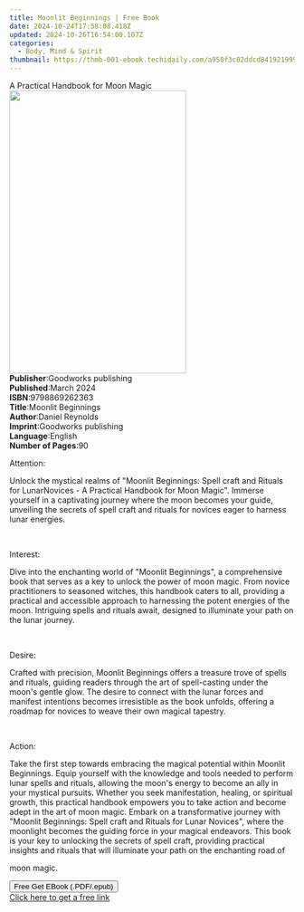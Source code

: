 ```yaml
---
title: Moonlit Beginnings | Free Book
date: 2024-10-24T17:58:08.418Z
updated: 2024-10-26T16:54:00.107Z
categories:
  - Body, Mind & Spirit
thumbnail: https://thmb-001-ebook.techidaily.com/a950f3c02ddcd841921999f734d75fbbd4906116bc7c8410928e0a28f9e9724a.jpg
---
```

<main id="book-container">
  <div class="flex flex-col">
    <div class="book-brief flex-1 py-6 px-4 sm:p-6 md:py-10 md:px-8">
      <!-- brief-->
      <div class="book-brief-main">A Practical Handbook for Moon Magic</div>
    </div>
    <div
      class="book-meta-info flex-1 grid gap-4 col-start-1 col-end-3 row-start-1 sm:mb-6 sm:grid-cols-4 lg:gap-6 lg:col-start-2 lg:row-end-6 lg:row-span-6 lg:mb-0"
    >
      <div
        class="book-meta-info-left place-content-center mt-4 p-4 text-sm leading-6 col-start-2 col-span-2 dark:text-slate-400"
      >
        <img
          class="w-full h-500 object-cover rounded-lg sm:h-255 sm:col-span-2 lg:col-span-full"
          src="https://img-001-ebook.techidaily.com/2d3e19837ea53a9c01cbf07c68ee4eaaa655b1dd27e7cbd4bb65b197f163f2bd.jpg"
          alt=""
          width="312"
          height="500"
        />
      </div>
      <div
        class="book-meta-info-right mt-2 col-start-1 row-start-2 col-span-3 self-center"
      >
        <!-- meta data  -->
        <div class="flex flex-col px-4 md:px-8">
          <div class="flex-1">
            <strong>Publisher</strong>:<span class="px-2"
              >Goodworks publishing</span
            >
          </div>
          <div class="flex-1">
            <strong>Published</strong>:<span class="px-2">March 2024</span>
          </div>
          <div class="flex-1">
            <strong>ISBN</strong>:<span class="px-2">9798869262363</span>
          </div>
          <div class="flex-1">
            <strong>Title</strong>:<span class="px-2">Moonlit Beginnings</span>
          </div>
          <div class="flex-1">
            <strong>Author</strong>:<span class="px-2">Daniel Reynolds</span>
          </div>
          <div class="flex-1">
            <strong>Imprint</strong>:<span class="px-2"
              >Goodworks publishing</span
            >
          </div>
          <div class="flex-1">
            <strong>Language</strong>:<span class="px-2">English</span>
          </div>
          <div class="flex-1">
            <strong>Number of Pages</strong>:<span class="px-2">90</span>
          </div>
        </div>
      </div>
    </div>
    <div class="book-description flex-1 py-6 px-4 sm:p-6 md:py-10 md:px-8">
      <div class="book-description-main">
        <div accordion-content="" id="description">
          <p>Attention:</p>
          <p>
            Unlock the mystical realms of "Moonlit Beginnings: Spell craft and
            Rituals for LunarNovices - A Practical Handbook for Moon Magic".
            Immerse yourself in a captivating journey where the moon becomes
            your guide, unveiling the secrets of spell craft and rituals for
            novices eager to harness lunar energies.
          </p>
          <p><br /></p>
          <p>Interest:</p>
          <p>
            Dive into the enchanting world of "Moonlit Beginnings", a
            comprehensive book that serves as a key to unlock the power of moon
            magic. From novice practitioners to seasoned witches, this handbook
            caters to all, providing a practical and accessible approach to
            harnessing the potent energies of the moon. Intriguing spells and
            rituals await, designed to illuminate your path on the lunar
            journey.
          </p>
          <p><br /></p>
          <p>Desire:</p>
          <p>
            Crafted with precision, Moonlit Beginnings offers a treasure trove
            of spells and rituals, guiding readers through the art of
            spell-casting under the moon's gentle glow. The desire to connect
            with the lunar forces and manifest intentions becomes irresistible
            as the book unfolds, offering a roadmap for novices to weave their
            own magical tapestry.
          </p>
          <p><br /></p>
          <p>Action:</p>
          <p>
            Take the first step towards embracing the magical potential within
            Moonlit Beginnings. Equip yourself with the knowledge and tools
            needed to perform lunar spells and rituals, allowing the moon's
            energy to become an ally in your mystical pursuits. Whether you seek
            manifestation, healing, or spiritual growth, this practical handbook
            empowers you to take action and become adept in the art of moon
            magic. Embark on a transformative journey with "Moonlit Beginnings:
            Spell craft and Rituals for Lunar Novices", where the moonlight
            becomes the guiding force in your magical endeavors. This book is
            your key to unlocking the secrets of spell craft, providing
            practical insights and rituals that will illuminate your path on the
            enchanting road of
          </p>
          <p>moon magic.</p>
        </div>
        <div class="accordion-fader"></div>
      </div>
    </div>
    <div class="book-excerpts flex-1 py-6 px-4 sm:p-6 md:py-10 md:px-8"></div>
    <div
      class="book-about-author flex-1 py-6 px-4 sm:p-6 md:py-10 md:px-8"
    ></div>
    <div class="book-free-get flex-1 py-6 px-4 sm:p-6 md:py-10 md:px-8">
      <button
        id="btn-free-get"
        class="bg-blue-500 hover:bg-blue-700 text-white font-bold py-2 px-4 rounded"
      >
        Free Get EBook (.PDF/.epub)
      </button>
      <div id="countdown-display" class="px-2 text-lg mt-2"></div>
      <a
        id="free-link"
        class="hidden bg-blue-500 hover:bg-blue-700 text-white font-bold py-2 px-4 rounded"
        href="https://www.ebooks.com/en-us/book/211266580/moonlit-beginnings/daniel-reynolds/"
        target="_blank"
        >Click here to get a free link</a
      >
    </div>
    <script>
      let countdownTime = 0;
      let countdownInterval = null;
      document
        .getElementById('btn-free-get')
        .addEventListener('click', startCountdown);
      function startCountdown() {
        countdownTime = new Date().getTime() + 60000 * 3;
        countdownInterval = setInterval(updateCountdown, 1000);
        document.getElementById('btn-free-get').disabled = true;
        document
          .getElementById('btn-free-get')
          .classList.add('bg-gray-500', 'cursor-not-allowed');
      }
      function updateCountdown() {
        let currentTime = new Date().getTime();
        let timeLeft = countdownTime - currentTime;
        let secondsLeft = Math.floor(timeLeft / 1000);
        document.getElementById('countdown-display').innerHTML =
          `Remaining time: ${secondsLeft} seconds.`;
        if (secondsLeft <= 0) {
          clearInterval(countdownInterval);
          document.getElementById('btn-free-get').classList.add('hidden');
          document.getElementById('free-link').classList.remove('hidden');
          document.getElementById('countdown-display').innerHTML = '';
        }
      }
    </script>
  </div>
</main>

<ins class="adsbygoogle"
      style="display:block"
      data-ad-client="ca-pub-7571918770474297"
      data-ad-slot="8358498916"
      data-ad-format="auto"
      data-full-width-responsive="true"></ins>
    